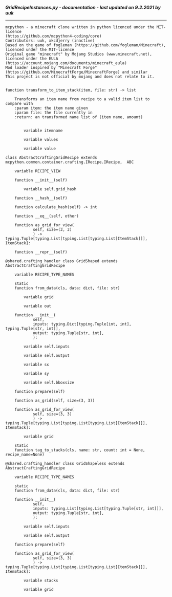 ***GridRecipeInstances.py - documentation - last updated on 9.2.2021 by uuk***
___

    mcpython - a minecraft clone written in python licenced under the MIT-licence 
    (https://github.com/mcpython4-coding/core)
    Contributors: uuk, xkcdjerry (inactive)
    Based on the game of fogleman (https://github.com/fogleman/Minecraft), licenced under the MIT-licence
    Original game "minecraft" by Mojang Studios (www.minecraft.net), licenced under the EULA
    (https://account.mojang.com/documents/minecraft_eula)
    Mod loader inspired by "Minecraft Forge" (https://github.com/MinecraftForge/MinecraftForge) and similar
    This project is not official by mojang and does not relate to it.


    function transform_to_item_stack(item, file: str) -> list
        
        Transforms an item name from recipe to a valid item list to compare with
        :param item: the item name given
        :param file: the file currently in
        :return: an transformed name list of (item name, amount)


            variable itemname

            variable values

            variable value

    class AbstractCraftingGridRecipe extends  mcpython.common.container.crafting.IRecipe.IRecipe,  ABC 

        variable RECIPE_VIEW

        function __init__(self)

            variable self.grid_hash

        function __hash__(self)

        function calculate_hash(self) -> int

        function __eq__(self, other)

        function as_grid_for_view(
                self, size=(3, 3)
                ) -> typing.Tuple[typing.List[typing.List[typing.List[ItemStack]]], ItemStack]:

        function __repr__(self)

    @shared.crafting_handler class GridShaped extends AbstractCraftingGridRecipe

        variable RECIPE_TYPE_NAMES

        static
        function from_data(cls, data: dict, file: str)

            variable grid

            variable out

        function __init__(
                self,
                inputs: typing.Dict[typing.Tuple[int, int], typing.Tuple[str, int]],
                output: typing.Tuple[str, int],
                ):

            variable self.inputs

            variable self.output

            variable sx

            variable sy

            variable self.bboxsize

        function prepare(self)

        function as_grid(self, size=(3, 3))

        function as_grid_for_view(
                self, size=(3, 3)
                ) -> typing.Tuple[typing.List[typing.List[typing.List[ItemStack]]], ItemStack]:

            variable grid

        static
        function tag_to_stacks(cls, name: str, count: int = None, recipe_name=None)

    @shared.crafting_handler class GridShapeless extends AbstractCraftingGridRecipe

        variable RECIPE_TYPE_NAMES

        static
        function from_data(cls, data: dict, file: str)

        function __init__(
                self,
                inputs: typing.List[typing.List[typing.Tuple[str, int]]],
                output: typing.Tuple[str, int],
                ):

            variable self.inputs

            variable self.output

        function prepare(self)

        function as_grid_for_view(
                self, size=(3, 3)
                ) -> typing.Tuple[typing.List[typing.List[typing.List[ItemStack]]], ItemStack]:

            variable stacks

            variable grid